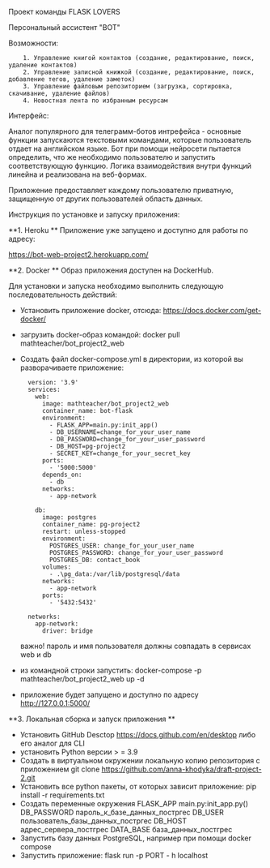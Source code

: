 Проект команды FLASK LOVERS

Персональный ассистент "BOT"

Возможности: 

        1. Управление книгой контактов (создание, редактирование, поиск, удаление контактов)
        2. Управление записной книжкой (создание, редактирование, поиск, добавление тегов, удаление заметок)
        3. Управление файловым репозиторием (загрузка, сортировка, скачивание, удаление файлов)
        4. Новостная лента по избранным ресурсам

Интерфейс:

Аналог популярного для телеграмм-ботов интрефейса - основные функции запускаются текстовыми командами, 
которые пользователь отдает на английском языке. Бот при помощи нейросети пытается определить, что же необходимо пользователю и запустить соответствующую функцию. Логика взаимодействия внутри функций линейна и реализована на веб-формах.

Приложение предоставляет каждому пользователю приватную, защищенную от других пользователей область данных.


Инструкция по установке и запуску приложения:

**1. Heroku
**
Приложение уже запущено и доступно для работы по адресу:

https://bot-web-project2.herokuapp.com/



**2. Docker
**
Образ приложения доступен на DockerHub.

Для установки и запуска необходимо выполнить следующую последовательность действий:

- Установить приложение docker, отсюда: https://docs.docker.com/get-docker/

- загрузить docker-образ командой: docker pull mathteacher/bot_project2_web
	

- Создать файл docker-compose.yml в директории, из которой вы разворачиваете приложение:


        version: '3.9'
        services:
          web:
            image: mathteacher/bot_project2_web
            container_name: bot-flask
            environment:
              - FLASK_APP=main.py:init_app()
              - DB_USERNAME=change_for_your_user_name
              - DB_PASSWORD=change_for_your_user_password
              - DB_HOST=pg-project2
              - SECRET_KEY=change_for_your_secret_key
            ports:
              - '5000:5000'
            depends_on:
              - db
            networks:
              - app-network

          db:
            image: postgres
            container_name: pg-project2
            restart: unless-stopped
            environment:
              POSTGRES_USER: change_for_your_user_name
              POSTGRES_PASSWORD: change_for_your_user_password
              POSTGRES_DB: contact_book
            volumes:
              - .\pg_data:/var/lib/postgresql/data
            networks:
              - app-network
            ports:
              - '5432:5432'

        networks:
          app-network:
            driver: bridge


  важно! пароль и имя пользователя должны  совпадать в сервисах web и db
- из командной строки запустить: docker-compose -p mathteacher/bot_project2_web up -d
- приложение будет запущено и доступно по адресу http://127.0.0.1:5000/ 

 
**3. Локальная сборка и запуск приложения
**
- Установить GitHub Desctop https://docs.github.com/en/desktop либо его аналог для CLI
- установить Python версии > = 3.9
- Создать в виртуальном окружении локальную копию репозитория с приложением
  git clone https://github.com/anna-khodyka/draft-project-2.git
- Установить все python пакеты, от которых зависит приложение:
  pip install -r requirements.txt	
- Создать переменные окружения
  FLASK_APP main.py:init_app.py()
  DB_PASSWORD пароль_к_базе_данных_постргес
  DB_USER пользователь_базы_данных_постргес
  DB_HOST адрес_сервера_постгрес
  DATA_BASE база_данных_постгрес
- Запустить базу данных PostgreSQL, например при помощи docker compose
- Запустить приложение: flask run -p PORT - h  localhost			

